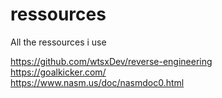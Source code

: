 # ressources
All the ressources i use

https://github.com/wtsxDev/reverse-engineering <br>
https://goalkicker.com/ <br>
https://www.nasm.us/doc/nasmdoc0.html <br>
